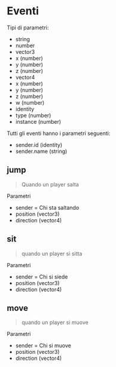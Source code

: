 # Eventi

Tipi di parametri:
 * string
 * number
 * vector3
  * x (number)
  * y (number)
  * z (number)
 * vector4
  * x (number)
  * y (number)
  * z (number)
  * w (number)
 * identity
  * type (number)
  * instance (number)

Tutti gli eventi hanno i parametri seguenti:
 * sender.id (identity)
 * sender.name (string)

## jump
> Quando un player salta

Parametri
  * sender = Chi sta saltando
  * position (vector3)
  * direction (vector4)

## sit
> quando un player si sitta

Parametri
 * sender = Chi si siede
 * position (vector3)
 * direction (vector4)

## move
> quando un player si muove

Parametri
 * sender = Chi si muove
 * position (vector3)
 * direction (vector4)







